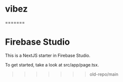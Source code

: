 # vibez
=======
# Firebase Studio

This is a NextJS starter in Firebase Studio.

To get started, take a look at src/app/page.tsx.
>>>>>>> old-repo/main

